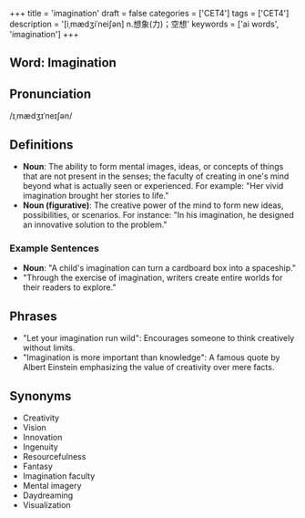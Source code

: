 +++
title = 'imagination'
draft = false
categories = ['CET4']
tags = ['CET4']
description = '[iˌmædʒiˈnei∫ən] n.想象(力)；空想'
keywords = ['ai words', 'imagination']
+++

## Word: Imagination

## Pronunciation
/ɪˌmædʒɪˈneɪʃən/

## Definitions
- **Noun**: The ability to form mental images, ideas, or concepts of things that are not present in the senses; the faculty of creating in one's mind beyond what is actually seen or experienced. For example: "Her vivid imagination brought her stories to life."
- **Noun (figurative)**: The creative power of the mind to form new ideas, possibilities, or scenarios. For instance: "In his imagination, he designed an innovative solution to the problem."

### Example Sentences
- **Noun**: "A child's imagination can turn a cardboard box into a spaceship."
- "Through the exercise of imagination, writers create entire worlds for their readers to explore."
  
## Phrases
- "Let your imagination run wild": Encourages someone to think creatively without limits.
- "Imagination is more important than knowledge": A famous quote by Albert Einstein emphasizing the value of creativity over mere facts.

## Synonyms
- Creativity
- Vision
- Innovation
- Ingenuity
- Resourcefulness
- Fantasy
- Imagination faculty
- Mental imagery
- Daydreaming
- Visualization
